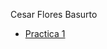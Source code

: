 Cesar Flores Basurto

- [Practica 1](https://github.com/ChesKrt/lenguajes-interpre/blob/main/practicca-1.md)

